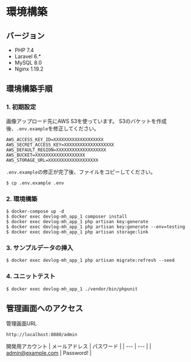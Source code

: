 # 環境構築

## バージョン
* PHP 7.4
* Laravel 6.*
* MySQL 8.0
* Nginx 1.19.2

## 環境構築手順
### 1. 初期設定

画像アップロード先にAWS S3を使っています。
S3のバケットを作成後、`.env.example`を修正してください。

```
AWS_ACCESS_KEY_ID=XXXXXXXXXXXXXXXXXXX
AWS_SECRET_ACCESS_KEY=XXXXXXXXXXXXXXXXXXX
AWS_DEFAULT_REGION=XXXXXXXXXXXXXXXXXXX
AWS_BUCKET=XXXXXXXXXXXXXXXXXXX
AWS_STORAGE_URL=XXXXXXXXXXXXXXXXXXX
```

`.env.example`の修正が完了後、ファイルをコピーしてください。

```
$ cp .env.example .env
```

### 2. 環境構築

```
$ docker-compose up -d
$ docker exec devlog-mh_app_1 composer install
$ docker exec devlog-mh_app_1 php artisan key:generate
$ docker exec devlog-mh_app_1 php artisan key:generate --env=testing
$ docker exec devlog-mh_app_1 php artisan storage:link
```

### 3. サンプルデータの挿入
```
$ docker exec devlog-mh_app_1 php artisan migrate:refresh --seed
```

### 4. ユニットテスト
```
$ docker exec devlog-mh_app_1 ./vendor/bin/phpunit
```

## 管理画面へのアクセス
管理画面URL  
```
http://localhost:8080/admin
```

開発用アカウント
| メールアドレス | パスワード |
| --- | --- |
| admin@example.com | Password! |

